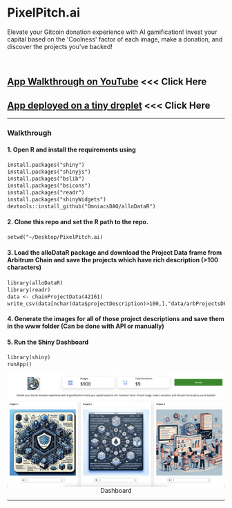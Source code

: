 # PixelPitch.ai

Elevate your Gitcoin donation experience with AI gamification! Invest your capital based on the 'Coolness' factor of each image, make a donation, and discover the projects you've backed!

<br>

## [App Walkthrough on YouTube](https://www.youtube.com/watch?v=hS9c5) <<< Click Here

## [App deployed on a tiny droplet](http://) <<< Click Here

<hr>

### Walkthrough

#### 1. Open R and install the requirements using

```
install.packages("shiny")
install.packages("shinyjs")
install.packages("bslib")
install.packages("bsicons")
install.packages("readr")
install.packages("shinyWidgets")
devtools::install_github("OmniacsDAO/alloDataR")
```
#### 2. Clone this repo and set the R path to the repo.

```
setwd("~/Desktop/PixelPitch.ai)
```

#### 3. Load the alloDataR package and download the Project Data frame from Arbitrum Chain and save the projects which have rich description (>100 characters)

```
library(alloDataR)
library(readr)
data <- chainProjectData(42161)
write_csv(data[nchar(data$projectDescription)>100,],"data/arbProjectsDFg100.csv")
```

#### 4. Generate the images for all of those project descriptions and save them in the www folder (Can be done with API or manually)


#### 5. Run the Shiny Dashboard

```
library(shiny)
runApp()
```

<img src="www/appEx.jpg" align="center"/>
<div align="center">Dashboard</div>

<hr>